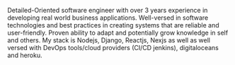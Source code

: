 Detailed-Oriented software engineer with over 3 years experience in developing real world business
applications. Well-versed in software technologies and best practices in creating systems that are
reliable and user-friendly. Proven ability to adapt and potentially grow knowledge in self and others.
My stack is Nodejs, Django, Reactjs, Nexjs as well as well versed with DevOps tools/cloud providers (CI/CD jenkins),  digitaloceans and heroku.
